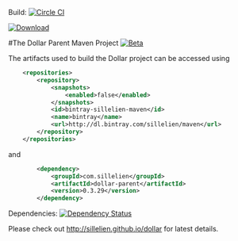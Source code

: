 Build: [![Circle CI](https://circleci.com/gh/sillelien/dollar-parent.png?style=badge)](https://circleci.com/gh/sillelien/dollar-parent)

[ ![Download](https://api.bintray.com/packages/sillelien/maven/dollar-parent/images/download.svg) ](https://bintray.com/sillelien/maven/dollar-parent/_latestVersion)

#The Dollar Parent Maven Project [![Beta](https://img.shields.io/badge/Status-Beta-green.svg?style=flat)](http://github.com/sillelien/dollar-parent)

The artifacts used to build the Dollar project can be accessed using

```xml
    <repositories>
        <repository>
            <snapshots>
                <enabled>false</enabled>
            </snapshots>
            <id>bintray-sillelien-maven</id>
            <name>bintray</name>
            <url>http://dl.bintray.com/sillelien/maven</url>
        </repository>
    </repositories>
```  

and

```xml
        <dependency>
            <groupId>com.sillelien</groupId>
            <artifactId>dollar-parent</artifactId>
            <version>0.3.29</version>
        </dependency>
```


Dependencies: [![Dependency Status](https://www.versioneye.com/user/projects/54ae285534ff3e2204000002/badge.svg?style=flat)](https://www.versioneye.com/user/projects/54ae285534ff3e2204000002)

Please check out http://sillelien.github.io/dollar for latest details.
